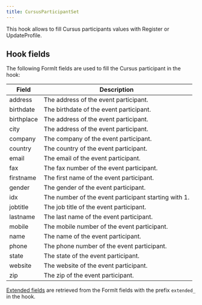 ```yaml
---
title: CursusParticipantSet
---
```


This hook allows to fill Cursus participants values with Register or UpdateProfile.

## Hook fields

The following FormIt fields are used to fill the Cursus participant in the hook:

| Field      | Description                                          |
|------------|------------------------------------------------------|
| address    | The address of the event participant.                |  
| birthdate  | The birthdate of the event participant.              |
| birthplace | The address of the event participant.                |  
| city       | The address of the event participant.                |  
| company    | The company of the event participant.                |  
| country    | The country of the event participant.                |
| email      | The email of the event participant.                  |
| fax        | The fax number of the event participant.             |  
| firstname  | The first name of the event participant.             |
| gender     | The gender of the event participant.                 |
| idx        | The number of the event participant starting with 1. |
| jobtitle   | The job title of the event participant.              |  
| lastname   | The last name of the event participant.              |
| mobile     | The mobile number of the event participant.          |  
| name       | The name of the event participant.                   |
| phone      | The phone number of the event participant.           |  
| state      | The state of the event participant.                  |  
| website    | The website of the event participant.                |  
| zip        | The zip of the event participant.                    |

[Extended fields](../07_Extended_Fields.md) are retrieved from the FormIt fields
with the prefix `extended_` in the hook.
